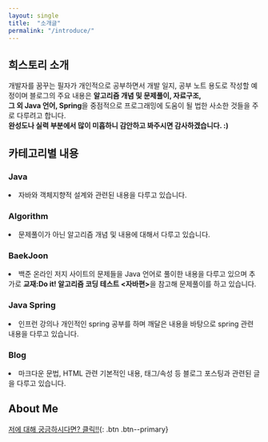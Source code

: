 ```yaml
---
layout: single
title:  "소개글"
permalink: "/introduce/"
---
```

## 희스토리 소개
개발자를 꿈꾸는 필자가 개인적으로 공부하면서 개발 일지, 공부 노트 용도로 작성할 예정이며 블로그의 주요 내용은 <strong>알고리즘 개념 및 문제풀이, 자료구조, <br>
그 외 Java 언어, Spring</strong>을 중점적으로 프로그래밍에 도움이 될 법한 사소한 것들을 주로 다루려고 합니다. <br>
<strong>완성도나 실력 부분에서 많이 미흡하니 감안하고 봐주시면 감사하겠습니다. :)</strong>


## 카테고리별 내용
### Java
<li>자바와 객체지향적 설계와 관련된 내용을 다루고 있습니다.</li>

### Algorithm
<li>문제풀이가 아닌 알고리즘 개념 및 내용에 대해서 다루고 있습니다.</li>

### BaekJoon
<li>백준 온라인 저지 사이트의 문제들을 Java 언어로 풀이한 내용을 다루고 있으며 추가로 <strong>교재:Do it! 알고리즘 코딩 테스트 &lt;자바편&gt;</strong>을 참고해 문제풀이를 하고 있습니다.
</li>

### Java Spring
<li>인프런 강의나 개인적인 spring 공부를 하며 깨달은 내용을 바탕으로 spring 관련 내용을 다루고 있습니다.</li>

### Blog
<li>마크다운 문법, HTML 관련 기본적인 내용, 태그/속성 등 블로그 포스팅과 관련된 글을 다루고 있습니다.</li>

## About Me
[저에 대해 궁금하시다면? 클릭!!](https://github.com/heebum99){: .btn .btn--primary}
